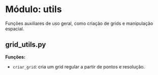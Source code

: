 # Módulo: utils

Funções auxiliares de uso geral, como criação de grids e manipulação espacial.

## grid_utils.py

**Funções:**
- `criar_grid`: cria um grid regular a partir de pontos e resolução.
